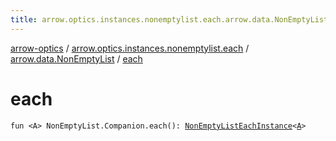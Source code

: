 ```yaml
---
title: arrow.optics.instances.nonemptylist.each.arrow.data.NonEmptyList.each - arrow-optics
---
```


[arrow-optics](../../index.html) / [arrow.optics.instances.nonemptylist.each](../index.html) / [arrow.data.NonEmptyList](index.html) / [each](./each.html)

# each

`fun <A> NonEmptyList.Companion.each(): `[`NonEmptyListEachInstance`](../../arrow.optics.instances/-non-empty-list-each-instance/index.html)`<`[`A`](each.html#A)`>`